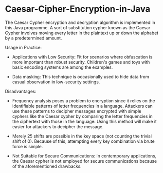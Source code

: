 # Caesar-Cipher-Encryption-in-Java

The Caesar Cypher encryption and decryption algorithm is implemented in this Java programme. A sort of substitution cypher known as the Caesar Cypher involves moving every letter in the plaintext up or down the alphabet by a predetermined amount.

Usage in Practice:
- Applications with Low Security: Fit for scenarios where obfuscation is more important than robust security. Children's games and toys with basic encoding systems are among the examples.

- Data masking: This technique is occasionally used to hide data from casual observation in low-security settings.

Disadvantages:
- Frequency analysis poses a problem to encryption since it relies on the identifiable patterns of letter frequencies in a language. Attackers can use these patterns to decipher messages 
  encrypted with simple cyphers like the Caesar cypher by comparing the letter frequencies in the ciphertext with those in the language. Using this method will make it easier for attackers to 
  decipher the message.
  
- Merely 25 shifts are possible in the key space (not counting the trivial shift of 0). Because of this, attempting every key combination via brute force is simple.

- Not Suitable for Secure Communications: In contemporary applications, the Caesar cypher is not employed for secure communications because of the aforementioned drawbacks.
